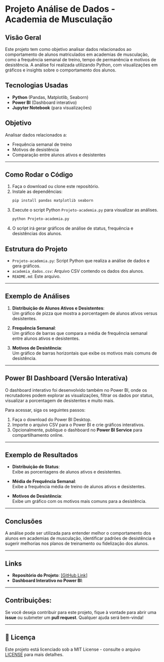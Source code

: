 #   Projeto Análise de Dados - Academia de Musculação

##  Visão Geral
Este projeto tem como objetivo analisar dados relacionados ao comportamento de alunos matriculados em academias de musculação, como a frequência semanal de treino, tempo de permanência e motivos de desistência. A análise foi realizada utilizando Python, com visualizações em gráficos e insights sobre o comportamento dos alunos.

##  Tecnologias Usadas
- **Python** (Pandas, Matplotlib, Seaborn)
- **Power BI** (Dashboard interativo)
- **Jupyter Notebook** (para visualizações)

##  Objetivo
Analisar dados relacionados a:
- Frequência semanal de treino
- Motivos de desistência
- Comparação entre alunos ativos e desistentes

---

##  Como Rodar o Código
1. Faça o download ou clone este repositório.
2. Instale as dependências:
    ```bash
    pip install pandas matplotlib seaborn
    ```
3. Execute o script Python `Projeto-academia.py` para visualizar as análises.
    ```bash
    python Projeto-academia.py
    ```
4. O script irá gerar gráficos de análise de status, frequência e desistências dos alunos.

##  Estrutura do Projeto
- `Projeto-academia.py`: Script Python que realiza a análise de dados e gera gráficos.
- `academia_dados.csv`: Arquivo CSV contendo os dados dos alunos.
- `README.md`: Este arquivo.

---

##  Exemplo de Análises
1. **Distribuição de Alunos Ativos e Desistentes**:  
   Um gráfico de pizza que mostra a porcentagem de alunos ativos versus desistentes.

2. **Frequência Semanal**:  
   Um gráfico de barras que compara a média de frequência semanal entre alunos ativos e desistentes.

3. **Motivos de Desistência**:  
   Um gráfico de barras horizontais que exibe os motivos mais comuns de desistência.

---

## Power BI Dashboard (Versão Interativa)

O dashboard interativo foi desenvolvido também no Power BI, onde os recrutadores podem explorar as visualizações, filtrar os dados por status, visualizar a porcentagem de desistentes e muito mais.

Para acessar, siga os seguintes passos:
1. Faça o download do Power BI Desktop.
2. Importe o arquivo CSV para o Power BI e crie gráficos interativos.
3. Opcionalmente, publique o dashboard no **Power BI Service** para compartilhamento online.

---

##  Exemplo de Resultados

- **Distribuição de Status**:  
  Exibe as porcentagens de alunos ativos e desistentes.

- **Média de Frequência Semanal**:  
  Exibe a frequência média de treino de alunos ativos e desistentes.

- **Motivos de Desistência**:  
  Exibe um gráfico com os motivos mais comuns para a desistência.

---

##  Conclusões
A análise pode ser utilizada para entender melhor o comportamento dos alunos em academias de musculação, identificar padrões de desistência e sugerir melhorias nos planos de treinamento ou fidelização dos alunos.

---

##  Links
- **Repositório do Projeto**: [\[GitHub Link\]](https://github.com/NickTheDoor/analise-academia-musculacao.git)
- **Dashboard Interativo no Power BI**: 

---

##  Contribuições:
Se você deseja contribuir para este projeto, fique à vontade para abrir uma **issue** ou submeter um **pull request**. Qualquer ajuda será bem-vinda!

---

## 📑 **Licença**
Este projeto está licenciado sob a MIT License - consulte o arquivo [LICENSE](LICENSE) para mais detalhes.
